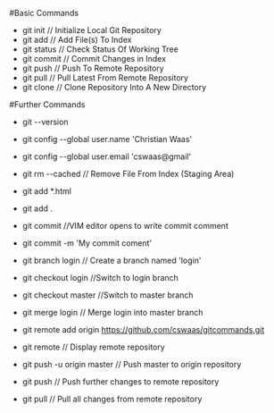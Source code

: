 #Basic Commands

- git init // Initialize Local Git Repository
- git add <file> // Add File(s) To Index
- git status // Check Status Of Working Tree
- git commit // Commit Changes in Index
- git push // Push To Remote Repository
- git pull // Pull Latest From Remote Repository
- git clone // Clone Repository Into A New Directory

#Further Commands

- git --version
- git config --global user.name 'Christian Waas'
- git config --global user.email 'cswaas@gmail'

- git rm --cached <file> // Remove File From Index (Staging Area)
- git add \*.html
- git add .
- git commit //VIM editor opens to write commit comment
- git commit -m 'My commit coment'

- git branch login // Create a branch named 'login'
- git checkout login //Switch to login branch
- git checkout master //Switch to master branch
- git merge login // Merge login into master branch
- git remote add origin https://github.com/cswaas/gitcommands.git
- git remote // Display remote repository
- git push -u origin master // Push master to origin repository
- git push // Push further changes to remote repository
- git pull // Pull all changes from remote repository
